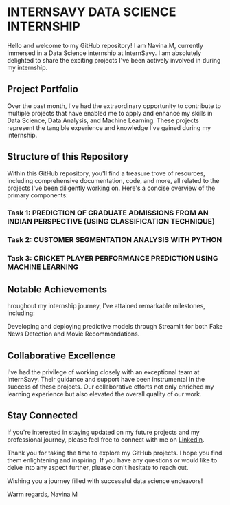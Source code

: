 # INTERNSAVY DATA SCIENCE INTERNSHIP
Hello and welcome to my GitHub repository! I am Navina.M, currently immersed in a Data Science internship at InternSavy. I am absolutely delighted to share the exciting projects I've been actively involved in during my internship.

## Project Portfolio
Over the past month, I've had the extraordinary opportunity to contribute to multiple projects that have enabled me to apply and enhance my skills in Data Science, Data Analysis, and Machine Learning. These projects represent the tangible experience and knowledge I've gained during my internship.

## Structure of this Repository
Within this GitHub repository, you'll find a treasure trove of resources, including comprehensive documentation, code, and more, all related to the projects I've been diligently working on. Here's a concise overview of the primary components:

### Task 1: PREDICTION OF GRADUATE ADMISSIONS FROM AN INDIAN PERSPECTIVE (USING CLASSIFICATION TECHNIQUE)


### Task 2: CUSTOMER SEGMENTATION ANALYSIS WITH PYTHON


### Task 3: CRICKET PLAYER PERFORMANCE PREDICTION USING MACHINE LEARNING


## Notable Achievements
hroughout my internship journey, I've attained remarkable milestones, including:

Developing and deploying predictive models through Streamlit for both Fake News Detection and Movie Recommendations.

## Collaborative Excellence
I've had the privilege of working closely with an exceptional team at InternSavy. Their guidance and support have been instrumental in the success of these projects. Our collaborative efforts not only enriched my learning experience but also elevated the overall quality of our work.

## Stay Connected
If you're interested in staying updated on my future projects and my professional journey, please feel free to connect with me on [LinkedIn](https://www.linkedin.com/in/navina-murugadas2000).

Thank you for taking the time to explore my GitHub projects. I hope you find them enlightening and inspiring. If you have any questions or would like to delve into any aspect further, please don't hesitate to reach out.

Wishing you a journey filled with successful data science endeavors!

Warm regards,
Navina.M
